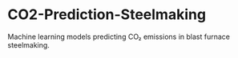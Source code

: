 # CO2-Prediction-Steelmaking
Machine learning models predicting CO₂ emissions in blast furnace steelmaking.
